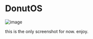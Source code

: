 # DonutOS

![image](https://user-images.githubusercontent.com/76439683/152690623-b7aafb86-fce5-4a46-a5b9-13778b725375.png)

this is the only screenshot for now. enjoy.
